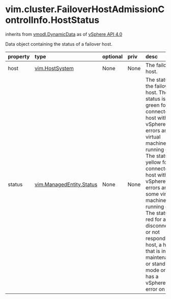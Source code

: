 vim.cluster.FailoverHostAdmissionControlInfo.HostStatus
=======================================================
inherits from [vmodl.DynamicData](docs/vmodl.DynamicData.md)
as of [vSphere API 4.0](vim.version.md#vim.version.version5)


Data object containing the status of a failover host.

| property | type | optional | priv | desc |
|:---------|:-----|:---------|:-----|:-----|
| host | [vim.HostSystem](vim.HostSystem.md "vim.HostSystem") | None | None | The failover host. |
| status | [vim.ManagedEntity.Status](vim.ManagedEntity.Status.md "vim.ManagedEntity.Status") | None | None | The status of the failover host.    The status is green for a connected host with no vSphere HA errors and   no virtual machines running on it.  The status is yellow for a connected host with no vSphere HA errors and  some virtual machines running on it.  The status red for a disconnected or not responding host, a host that  is in maintenance or standby mode or that has a vSphere HA error on it. |


